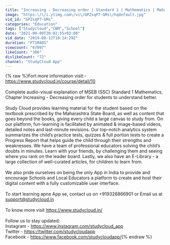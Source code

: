 ```yaml
---
title: "Increasing - Decreasing order | Standard 1 | Mathematics | Maharashtra State Board"
image: "https:\/\/i.ytimg.com\/vi\/GPZsqP7-GMs\/hqdefault.jpg"
vid_id: "GPZsqP7-GMs"
categories: "Education"
tags: ["Studycloud","CBM","School"]
date: "2021-09-09T20:02:55+03:00"
vid_date: "2019-08-12T10:14:29Z"
duration: "PT1M40S"
viewcount: "67097"
likeCount: "386"
dislikeCount: "72"
channel: "StudyCloud App"
---
```

{% raw %}Fort more information visit:- <a rel="nofollow" target="blank" href="https://www.studycloud.in/course/detail/10">https://www.studycloud.in/course/detail/10</a> <br /><br />Complete audio-visual explanation of MSEB (SSC) Standard 1 Mathematics, Chapter Increasing - Decreasing order for students to understand better.<br /><br />Study Cloud provides learning material for the student based on the textbook prescribed by the Maharashtra State Board, as well as content that goes beyond the books, giving every child a large canvas to study from. On our platform, fun-learning is facilitated by animated &amp; image-based videos, detailed notes and last-minute revisions. Our top-notch analytics system summarizes the child’s practice tests, quizzes &amp; full portion tests to create a Progress Report that helps guide the child through their strengths and weaknesses. We have a team of professional educators solving the child’s doubts in minutes. Learn with your friends, by challenging them and seeing where you rank on the leader board. Lastly, we also have an E-Library - a large collection of well-curated articles, for children to learn from.<br /><br />We also pride ourselves on being the only App in India to provide and encourage Schools and Local Educators a platform to create and host their digital content with a fully customizable user interface.<br /><br />To start learning apne App se, contact us on +919326866901 or Email us at support@studycloud.in<br /><br />To know more visit <a rel="nofollow" target="blank" href="https://www.studycloud.in/">https://www.studycloud.in/</a><br /><br />Follow us to stay updated:<br />Instagram - <a rel="nofollow" target="blank" href="https://www.instagram.com/studycloud_app">https://www.instagram.com/studycloud_app</a><br />Twitter - <a rel="nofollow" target="blank" href="https://twitter.com/studycloudapp">https://twitter.com/studycloudapp</a><br />Facebook -  <a rel="nofollow" target="blank" href="https://www.facebook.com/studycloudapp/">https://www.facebook.com/studycloudapp/</a>{% endraw %}

